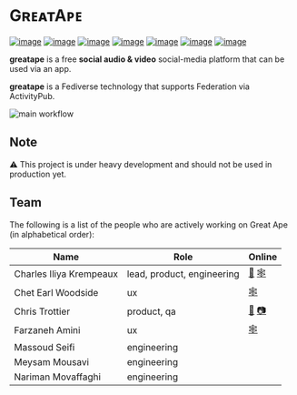 # GʀᴇᴀᴛAᴘᴇ

[![image](https://img.shields.io/badge/Go-00A7D0?style=for-the-badge&logo=go&logoColor=white)](https://go.dev) [![image](https://img.shields.io/badge/ActivityPub-DD307D?style=for-the-badge&logoColor=white)](https://www.w3.org/TR/activitypub/) [![image](https://img.shields.io/badge/JSON--LD-FF6600?style=for-the-badge&logo=json&logoColor=white)](https://json-ld.org) [![image](https://img.shields.io/badge/Sqlite-449A45?style=for-the-badge&logo=sqlite&logoColor=white)](https://sqlite.org/index.html) [![image](https://img.shields.io/badge/MySQL-32738C?style=for-the-badge&logo=mysql&logoColor=white)](https://www.mysql.com) [![image](https://img.shields.io/badge/MariaDB-39818D?style=for-the-badge&logo=mariadb&logoColor=white)](https://mariadb.com) [![image](https://img.shields.io/badge/PostgreSQL-40668D?style=for-the-badge&logo=postgresql&logoColor=white)](https://www.postgresql.org)

**greatape** is a free **social audio & video** social-media platform that can be used via an app.

**greatape** is a Fediverse technology that supports Federation via ActivityPub.

![main workflow](https://github.com/reiver/greatape/actions/workflows/main.yml/badge.svg)

## Note

⚠️ This project is under heavy development and should not be used in production yet.

## Team

The following is a list of the people who are actively working on Great Ape (in alphabetical order):

| Name                    | Role                       | Online                                                                             |
|-------------------------|----------------------------|------------------------------------------------------------------------------------|
| Charles Iliya Krempeaux | lead, product, engineering | [🐘](https://mastodon.social/@reiver) [🕸️](http://changelog.ca/)                   |
| Chet Earl Woodside      | ux                         | [🕸️](http://cosmicblend.ca/)                                                       |
| Chris Trottier          | product, qa                | [🐘](https://mastodon.social/@atomicpoet) [📷](https://peerverse.space/atomicpoet) |
| Farzaneh Amini          | ux                         | [🕸️](https://www.behance.net/farzanehamini)                                        |
| Massoud Seifi           | engineering                |                                                                                    |
| Meysam Mousavi          | engineering                |                                                                                    |
| Nariman Movaffaghi      | engineering                |                                                                                    |

